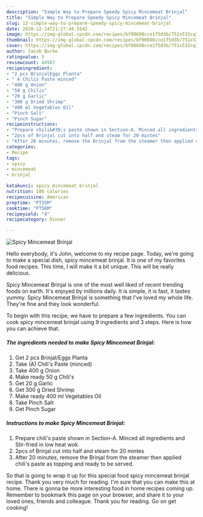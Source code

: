 ```yaml
---
description: "Simple Way to Prepare Speedy Spicy Mincemeat Brinjal"
title: "Simple Way to Prepare Speedy Spicy Mincemeat Brinjal"
slug: 12-simple-way-to-prepare-speedy-spicy-mincemeat-brinjal
date: 2020-12-14T21:27:44.554Z
image: https://img-global.cpcdn.com/recipes/bf90698cce1f5d3b/751x532cq70/spicy-mincemeat-brinjal-recipe-main-photo.jpg
thumbnail: https://img-global.cpcdn.com/recipes/bf90698cce1f5d3b/751x532cq70/spicy-mincemeat-brinjal-recipe-main-photo.jpg
cover: https://img-global.cpcdn.com/recipes/bf90698cce1f5d3b/751x532cq70/spicy-mincemeat-brinjal-recipe-main-photo.jpg
author: Jacob Burke
ratingvalue: 5
reviewcount: 44567
recipeingredient:
- "2 pcs BrinjalEggs Planta"
- " A Chilis Paste minced"
- "400 g Onion"
- "50 g Chilis"
- "20 g Garlic"
- "300 g Dried Shrimp"
- "400 ml Vegetables Oil"
- "Pinch Salt"
- "Pinch Sugar"
recipeinstructions:
- "Prepare chili&#39;s paste shown in Section-A. Minced all ingredients and Stir-fried in low heat wok."
- "2pcs of Brinjal cut into half and steam for 20 mintes"
- "After 20 minutes, remove the Brinjal from the steamer then applied chili&#39;s paste as topping and ready to be served."
categories:
- Recipe
tags:
- spicy
- mincemeat
- brinjal

katakunci: spicy mincemeat brinjal 
nutrition: 108 calories
recipecuisine: American
preptime: "PT35M"
cooktime: "PT56M"
recipeyield: "4"
recipecategory: Dinner

---
```



![Spicy Mincemeat Brinjal](https://img-global.cpcdn.com/recipes/bf90698cce1f5d3b/751x532cq70/spicy-mincemeat-brinjal-recipe-main-photo.jpg)

Hello everybody, it's John, welcome to my recipe page. Today, we're going to make a special dish, spicy mincemeat brinjal. It is one of my favorites food recipes. This time, I will make it a bit unique. This will be really delicious.

Spicy Mincemeat Brinjal is one of the most well liked of recent trending foods on earth. It's enjoyed by millions daily. It is simple, it is fast, it tastes yummy. Spicy Mincemeat Brinjal is something that I've loved my whole life. They're fine and they look wonderful.




To begin with this recipe, we have to prepare a few ingredients. You can cook spicy mincemeat brinjal using 9 ingredients and 3 steps. Here is how you can achieve that.

<!--inarticleads1-->

##### The ingredients needed to make Spicy Mincemeat Brinjal:

1. Get 2 pcs Brinjal/Eggs Planta
1. Take  (A) Chili&#39;s Paste (minced)
1. Take 400 g Onion
1. Make ready 50 g Chili&#39;s
1. Get 20 g Garlic
1. Get 300 g Dried Shrimp
1. Make ready 400 ml Vegetables Oil
1. Take Pinch Salt
1. Get Pinch Sugar




<!--inarticleads2-->

##### Instructions to make Spicy Mincemeat Brinjal:

1. Prepare chili&#39;s paste shown in Section-A. Minced all ingredients and Stir-fried in low heat wok.
1. 2pcs of Brinjal cut into half and steam for 20 mintes
1. After 20 minutes, remove the Brinjal from the steamer then applied chili&#39;s paste as topping and ready to be served.




So that is going to wrap it up for this special food spicy mincemeat brinjal recipe. Thank you very much for reading. I'm sure that you can make this at home. There is gonna be more interesting food in home recipes coming up. Remember to bookmark this page on your browser, and share it to your loved ones, friends and colleague. Thank you for reading. Go on get cooking!
